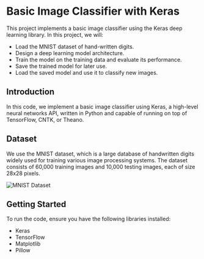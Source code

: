 # Basic Image Classifier with Keras

This project implements a basic image classifier using the Keras deep learning library. In this project, we will:

- Load the MNIST dataset of hand-written digits.
- Design a deep learning model architecture.
- Train the model on the training data and evaluate its performance.
- Save the trained model for later use.
- Load the saved model and use it to classify new images.

## Introduction

In this code, we implement a basic image classifier using Keras, a high-level neural networks API, written in Python and capable of running on top of TensorFlow, CNTK, or Theano.

## Dataset

We use the MNIST dataset, which is a large database of handwritten digits widely used for training various image processing systems. The dataset consists of 60,000 training images and 10,000 testing images, each of size 28x28 pixels.

![MNIST Dataset](https://upload.wikimedia.org/wikipedia/commons/2/27/MnistExamples.png)

## Getting Started

To run the code, ensure you have the following libraries installed:
- Keras
- TensorFlow
- Matplotlib
- Pillow
